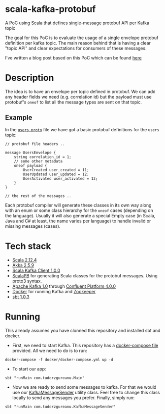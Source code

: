 # scala-kafka-protobuf
A PoC using Scala that defines single-message protobuf API per Kafka topic


The goal for this PoC is to evaluate the usage of a single envelope protobuf definition per kafka topic. The main reason behind that is having a clear "topic API" and clear expectations for consumers of these messages. 

I've written a blog post based on this PoC which can be found [here](http://tudorzgureanu.com/define-topic-schema-for-kafka-using-protobuf-with-examples-in-scala/)

# Description

The idea is to have an envelope per topic defined in protobuf. We can add any header fields we need (e.g. correlation id) but the payload must use protobuf's `oneof` to list all the message types are sent on that topic.

## Example

In the [`users.proto`](https://github.com/tudorzgureanu/scala-kafka-protobuf/blob/master/src/main/protobuf/users.proto) file we have got a basic protobuf definitions for the `users` topic:

```
// protobuf file headers ..

message UsersEnvelope {
    string correlation_id = 1;
    // some other metadata
    oneof payload {
        UserCreated user_created = 11;
        UserUpdated user_updated = 12;
        UserActivated user_activated = 13;
    }
}

// the rest of the messages ..
```
Each protobuf compiler will generate these classes in its own way along with an enum or some class hierarchy for the `oneof` cases (depending on the language). Usually it will also generate a special Empty case (in Scala, Java and C# at least, the name varies per language) to handle invalid or missing messages (cases).

# Tech stack

- [Scala 2.12.4](https://github.com/scala/scala)
- [Akka 2.5.9](https://github.com/akka/akka)
- [Scala Kafka Client 1.0.0](https://github.com/cakesolutions/scala-kafka-client)
- [ScalaPB](https://github.com/scalapb/ScalaPB) for generating Scala classes for the protobuf messages. Using proto3 syntax.
- [Apache Kafka 1.0](https://github.com/apache/kafka) through [Confluent Platform 4.0.0](https://docs.confluent.io/current/platform.html)
- [Docker](https://www.docker.com/) for running Kafka and [Zookeeper](https://zookeeper.apache.org/)
- [sbt 1.0.3](https://www.scala-sbt.org/)

# Running 

This already assumes you have clonned this repository and installed sbt and docker.

* First, we need to start Kafka. This repository has a [docker-compose file](https://github.com/tudorzgureanu/scala-kafka-protobuf/blob/master/docker/docker-compose.yml) provided. All we need to do is to run:
```
docker-compose -f docker/docker-compose.yml up -d 
```
* To start our app:

```
sbt "runMain com.tudorzgureanu.Main"  
```

* Now we are ready to send some messages to kafka. For that we would use our [KafkaMessageSender](https://github.com/tudorzgureanu/scala-kafka-protobuf/blob/master/src/main/scala/com/tudorzgureanu/KafkaMessageSender.scala) utility class. Feel free to change this class locally to send any messages you prefer. Finally, simply run:

```
sbt "runMain com.tudorzgureanu.KafkaMessageSender"
```


